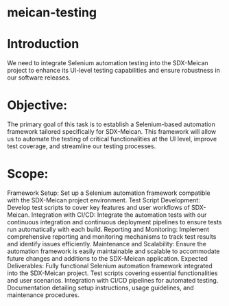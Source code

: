 # meican-testing

# Introduction

We need to integrate Selenium automation testing into the SDX-Meican project to enhance its UI-level testing capabilities and ensure robustness in our software releases.

# Objective:

The primary goal of this task is to establish a Selenium-based automation framework tailored specifically for SDX-Meican. This framework will allow us to automate the testing of critical functionalities at the UI level, improve test coverage, and streamline our testing processes.

# Scope:

Framework Setup: Set up a Selenium automation framework compatible with the SDX-Meican project environment.
Test Script Development: Develop test scripts to cover key features and user workflows of SDX-Meican.
Integration with CI/CD: Integrate the automation tests with our continuous integration and continuous deployment pipelines to ensure tests run automatically with each build.
Reporting and Monitoring: Implement comprehensive reporting and monitoring mechanisms to track test results and identify issues efficiently.
Maintenance and Scalability: Ensure the automation framework is easily maintainable and scalable to accommodate future changes and additions to the SDX-Meican application.
Expected Deliverables:
Fully functional Selenium automation framework integrated into the SDX-Meican project.
Test scripts covering essential functionalities and user scenarios.
Integration with CI/CD pipelines for automated testing.
Documentation detailing setup instructions, usage guidelines, and maintenance procedures.
